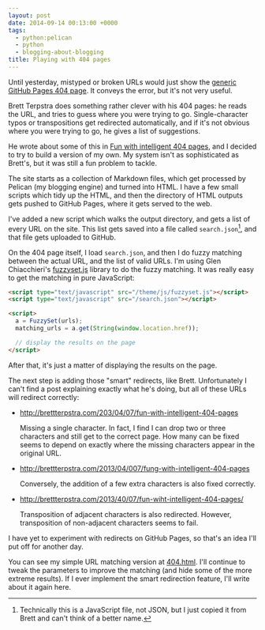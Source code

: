 ```yaml
---
layout: post
date: 2014-09-14 00:13:00 +0000
tags:
  - python:pelican
  - python
  - blogging-about-blogging
title: Playing with 404 pages
---
```


Until yesterday, mistyped or broken URLs would just show the [generic GitHub Pages 404 page](https://pages.github.com/404). It conveys the error, but it's not very useful.

Brett Terpstra does something rather clever with his 404 pages: he reads the URL, and tries to guess where you were trying to go. Single-character typos or transpositions get redirected automatically, and if it's not obvious where you were trying to go, he gives a list of suggestions.

He wrote about some of this in [Fun with intelligent 404 pages][ttscoff], and I decided to try to build a version of my own. My system isn't as sophisticated as Brett's, but it was still a fun problem to tackle.

The site starts as a collection of Markdown files, which get processed by Pelican (my blogging engine) and turned into HTML. I have a few small scripts which tidy up the HTML, and then the directory of HTML outputs gets pushed to GitHub Pages, where it gets served to the web.

I've added a new script which walks the output directory, and gets a list of every URL on the site. This list gets saved into a file called `search.json`[^1], and that file gets uploaded to GitHub.

On the 404 page itself, I load `search.json`, and then I do fuzzy matching between the actual URL, and the list of valid URLs. I'm using Glen Chiacchieri's [fuzzyset.js][fuz] library to do the fuzzy matching. It was really easy to get the matching in pure JavaScript:

```html
<script type="text/javascript" src="/theme/js/fuzzyset.js"></script>
<script type="text/javascript" src="/search.json"></script>

<script>
  a = FuzzySet(urls);
  matching_urls = a.get(String(window.location.href));

  // display the results on the page
</script>
```

After that, it's just a matter of displaying the results on the page.

The next step is adding those "smart" redirects, like Brett. Unfortunately I can't find a post explaining exactly what he's doing, but all of these URLs will redirect correctly:

*   <http://brettterpstra.com/203/04/07/fun-with-intelligent-404-pages>

    Missing a single character. In fact, I find I can drop two or three characters and still get to the correct page. How many can be fixed seems to depend on exactly where the missing characters appear in the original URL.

*   <http://brettterpstra.com/2013/04/007/fung-with-intelligent-404-pages>

    Conversely, the addition of a few extra characters is also fixed correctly.

*   <http://brettterpstra.com/2013/40/07/fun-wiht-intelligent-404-pages/>

    Transposition of adjacent characters is also redirected. However, transposition of non-adjacent characters seems to fail.

I have yet to experiment with redirects on GitHub Pages, so that's an idea I'll put off for another day.

You can see my simple URL matching version at [404.html](http://alexwlchan.net/404.html). I'll continue to tweak the parameters to improve the matching (and hide some of the more extreme results). If I ever implement the smart redirection feature, I'll write about it again here.

[^1]: Technically this is a JavaScript file, not JSON, but I just copied it from Brett and can't think of a better name.

[ttscoff]: http://brettterpstra.com/2013/04/07/fun-with-intelligent-404-pages/
[fuz]: http://glench.github.io/fuzzyset.js/
